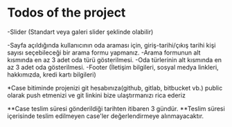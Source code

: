 # Todos of the project

-Slider (Standart veya galeri slider şeklinde olabilir)

-Sayfa açıldığında kullanıcının oda araması için,
giriş-tarihi/çıkış tarihi kişi sayısı seçebileceği bir arama formu yapmanız.
-Arama formunun alt kısmında en az 3 adet oda türü gösterilmesi.
-Oda türlerinin alt kısmında en az 3 adet oda gösterilmesi.
-Footer (İletişim bilgileri, sosyal medya linkleri, hakkımızda, kredi kartı bilgileri)

\*Case bitiminde projenizi git hesabınıza(github, gitlab, bitbucket vb.) public olarak push etmenizi
ve git linkini bize ulaştırmanızı rica ederiz

**Case teslim süresi gönderildiği tarihten itibaren 3 gündür.
**Teslim süresi içerisinde teslim edilmeyen case'ler değerlendirmeye alınmayacaktır.

